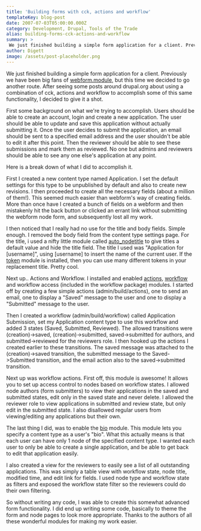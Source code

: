 ```yaml
---
title: 'Building forms with cck, actions and workflow'
templateKey: blog-post
date: 2007-07-03T05:00:00.000Z
category: Development, Drupal, Tools of the Trade
alias: building-forms-cck-actions-and-workflow
summary: > 
 We just finished building a simple form application for a client. Previously we have been big fans of webform.module, but this time we decided to go another route. After seeing some posts around drupal.org about using a combination of cck, actions and workflow to accomplish some of this same functionality, I decided to give it a shot.
author: Digett
image: /assets/post-placeholder.png
---
```


We just finished building a simple form application for a client. Previously we have been big fans of [webform.module](http://drupal.org/project/webform), but this time we decided to go another route. After seeing some posts around drupal.org about using a combination of cck, actions and workflow to accomplish some of this same functionality, I decided to give it a shot.

First some background on what we're trying to accomplish. Users should be able to create an account, login and create a new application. The user should be able to update and save this application without actually submitting it. Once the user decides to submit the application, an email should be sent to a specified email address and the user shouldn't be able to edit it after this point. Then the reviewer should be able to see these submissions and mark them as reviewed. No one but admins and reviewers should be able to see any one else's application at any point.

Here is a break down of what I did to accomplish it.

First I created a new content type named Application. I set the default settings for this type to be unpublished by default and also to create new revisions. I then proceeded to create all the necessary fields (about a million of them!). This seemed much easier than webform's way of creating fields. More than once have I created a bunch of fields on a webform and then mistakenly hit the back button or clicked an errant link without submitting the webform node form, and subsequently lost all my work.

I then noticed that I really had no use for the title and body fields. Simple enough. I removed the body field from the content type settings page. For the title, i used a nifty little module called [auto\_nodetitle](http://drupal.org/project/auto_nodetitle) to give titles a default value and hide the title field. The title I used was "Application for \[username\]", using \[username\] to insert the name of the current user. If the [token](http://drupal.org/project/token) module is installed, then you can use many different tokens in your replacement title. Pretty cool.

Next up.. Actions and Workflow. I installed and enabled [actions](http://drupal.org/project/actions), [workflow](http://drupal.org/project/workflow) and workflow access (included in the workflow package) modules. I started off by creating a few simple actions (admin/build/actions), one to send an email, one to display a "Saved" message to the user and one to display a "Submitted" message to the user.

Then I created a workflow (admin/build/workflow) called Application Submission, set my Application content type to use this workflow and added 3 states (Saved, Submitted, Reviewed). The allowed transitions were (creation)->saved, (creation)->submitted, saved->submitted for authors, and submitted->reviewed for the reviewers role. I then hooked up the actions I created earlier to these transitions. The saved message was attached to the (creation)->saved transition, the submitted message to the Saved->Submitted transition, and the email action also to the saved->submitted transition.

Next up was workflow actions. First off, this module is awesome! It allows you to set up access control to nodes based on workflow states. I allowed node authors (form submitters) to view their applications in the saved and submitted states, edit only in the saved state and never delete. I allowed the reviewer role to view applications in submitted and review state, but only edit in the submitted state. I also disallowed regular users from viewing/editing any applications but their own.

The last thing I did, was to enable the [bio](http://drupal.org/project/bio) module. This module lets you specify a content type as a user's "bio". What this actually means is that each user can have only 1 node of the specified content type. I wanted each user to only be able to create a single application, and be able to get back to edit that application easily.

I also created a view for the reviewers to easily see a list of all outstanding applications. This was simply a table view with workflow state, node title, modified time, and edit link for fields. I used node type and workflow state as filters and exposed the workflow state filter so the reviewers could do their own filtering.

So without writing any code, I was able to create this somewhat advanced form functionality. I did end up writing some code, basically to theme the form and node pages to look more appropriate. Thanks to the authors of all these wonderful modules for making my work easier.